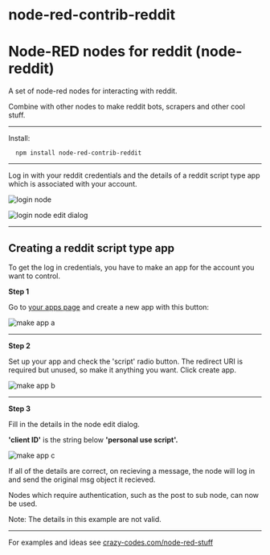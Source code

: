 node-red-contrib-reddit
=
Node-RED nodes for reddit (node-reddit)
=
A set of node-red nodes for interacting with reddit.

Combine with other nodes to make reddit bots, scrapers and other cool stuff.

---

Install:

```
  npm install node-red-contrib-reddit
```

---

Log in with your reddit credentials and the details of a reddit script type app which is associated with your account.

![login node](http://i.imgur.com/FguHRKn.png)

![login node edit dialog](http://i.imgur.com/ZjNitTq.png)

---

## Creating a reddit script type app

To get the log in credentials, you have to make an app for the account you want to control.

<b>Step 1</b>

Go to [your apps page](http://www.reddit.com/prefs/apps) and create a new app with this button:

![make app a](http://i.imgur.com/mek2qkg.png)

<hr/>

<b>Step 2</b>

Set up your app and check the 'script' radio button. The redirect URI is required but unused, so make it anything you want. Click create app.

![make app b](http://i.imgur.com/ux43dQD.png)

<hr/>

<b>Step 3</b>

Fill in the details in the node edit dialog.

<b>'client ID'</b> is the string below <b>'personal use script'.</b>


![make app c](http://i.imgur.com/xDqC8LM.png)

If all of the details are correct, on recieving a message, the node will log in and send the original msg object it recieved.

Nodes which require authentication, such as the post to sub node, can now be used.

Note: The details in this example are not valid.

---

For examples and ideas see [crazy-codes.com/node-red-stuff](http://www.crazy-codes.com/node-red-stuff)
